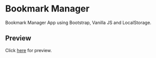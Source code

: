 # Bookmark Manager

Bookmark Manager App using Bootstrap, Vanilla JS and LocalStorage.

## Preview

Click [here](http://somsubhra.unaux.com/bookmark-manager/) for preview.
